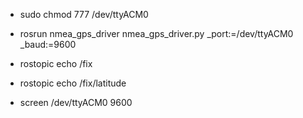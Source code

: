



- sudo chmod 777 /dev/ttyACM0

- rosrun nmea_gps_driver nmea_gps_driver.py  _port:=/dev/ttyACM0 _baud:=9600

- rostopic echo /fix
- rostopic echo /fix/latitude

- screen /dev/ttyACM0 9600
